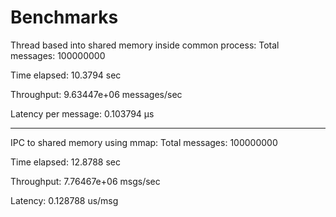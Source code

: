 # Benchmarks
Thread based into shared memory inside common process:
Total messages: 100000000

Time elapsed: 10.3794 sec

Throughput: 9.63447e+06 messages/sec

Latency per message:   0.103794 µs

---

IPC to shared memory using mmap:
Total messages: 100000000

Time elapsed:   12.8788 sec

Throughput:     7.76467e+06 msgs/sec

Latency:        0.128788 us/msg

